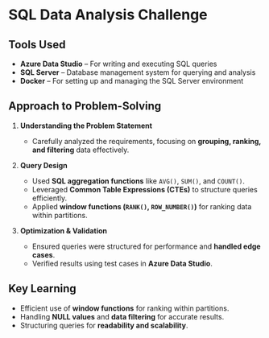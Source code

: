 # **SQL Data Analysis Challenge**  

## **Tools Used**  
- **Azure Data Studio** – For writing and executing SQL queries  
- **SQL Server** – Database management system for querying and analysis  
- **Docker** – For setting up and managing the SQL Server environment  

## **Approach to Problem-Solving**  
1. **Understanding the Problem Statement**  
   - Carefully analyzed the requirements, focusing on **grouping, ranking, and filtering** data effectively.  

2. **Query Design**  
   - Used **SQL aggregation functions** like `AVG()`, `SUM()`, and `COUNT()`.  
   - Leveraged **Common Table Expressions (CTEs)** to structure queries efficiently.  
   - Applied **window functions (`RANK()`, `ROW_NUMBER()`)** for ranking data within partitions.  

3. **Optimization & Validation**  
   - Ensured queries were structured for performance and **handled edge cases**.  
   - Verified results using test cases in **Azure Data Studio**.  

## **Key Learning**  
- Efficient use of **window functions** for ranking within partitions.  
- Handling **NULL values** and **data filtering** for accurate results.  
- Structuring queries for **readability and scalability**.  
